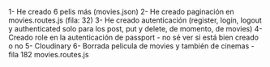 1- He creado 6 pelis más (movies.json)
2- He creado paginación en movies.routes.js (fila: 32)
3- He creado autenticación (register, login, logout y authenticated solo para los post, put y delete, de momento, de movies)
4- Creado role en la autenticación de passport - no sé ver si está bien creado o no
5- Cloudinary
6- Borrada pelicula de movies y también de cinemas - fila 182 movies.routes.js
